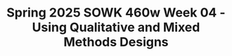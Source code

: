 ---
layout: single_embed_slide
title: "Spring 2025 SOWK 460w Week 04 - Using Qualitative and Mixed Methods Designs"
presentation_id: 1B6KH8
slides:
  - slide_name: ../deck-1B6KH8-large-0.jpeg
    slide_thumbnail: ../deck-1B6KH8-thumb-0.jpeg
    slide_alt: "Title text states 'USING QUALITATIVE & MIXED METHODS DESIGNS.' A brown goggles graphic labeled 'Program Evaluation Design' features centrally. Below, text reads: 'Jacob Campbell, Ph.D. LICSW at Heritage University SOWK 460w Spring 2025.'"
  - slide_name: ../deck-1B6KH8-large-1.jpeg
    slide_thumbnail: ../deck-1B6KH8-thumb-1.jpeg
    slide_alt: "Slide presents an agenda. Bullet points cover 'Basics of program design methodologies,' 'Examples of qualitative research,' and 'Planning the design of and the tasks completion of your evaluation.' Footer includes the name Jacob Campbell and SOWK 460w Spring 2025."
  - slide_name: ../deck-1B6KH8-large-2.jpeg
    slide_thumbnail: ../deck-1B6KH8-thumb-2.jpeg
    slide_alt: "Text slide titled 'Why Qualitative Design Methods' lists five benefits: framing topics, exploring depth, gaining specifics, needing research expertise, and uncovering foundational ideas. Authored by Jacob Campbell at Heritage University."
  - slide_name: ../deck-1B6KH8-large-3.jpeg
    slide_thumbnail: ../deck-1B6KH8-thumb-3.jpeg
    slide_alt: "The slide features a tangled string, symbolizing complexity, with text discussing qualitative design methods. Key points mention clinical practice connection, intersectionality, and emergent ideas. It includes references and course information."
  - slide_name: ../deck-1B6KH8-large-4.jpeg
    slide_thumbnail: ../deck-1B6KH8-thumb-4.jpeg
    slide_alt: "Diagram showing three qualitative research methods: participant observation, in-depth interview, and focus group. Each method is illustrated with icons and brief descriptions. Title reads 'Three Key Qualitative Methods.'"
  - slide_name: ../deck-1B6KH8-large-5.jpeg
    slide_thumbnail: ../deck-1B6KH8-thumb-5.jpeg
    slide_alt: "A person stands on stage speaking, holding a clicker. The slide reads: 'The Power of Vulnerability: An Example of Interviews and Grounded Theory.' Additional text includes 'Brené Brown' and a TED talk link."
  - slide_name: ../deck-1B6KH8-large-6.jpeg
    slide_thumbnail: ../deck-1B6KH8-thumb-6.jpeg
    slide_alt: "The image is a slide titled 'Overview of Study Phases,' outlining three main phases: Orientation, Entry Interviews, and Six Co-Designed Sessions. It lists roles like '6 Co-Researchers' and activities such as 'Group Book Study' and 'Self-Care Activity.'"
  - slide_name: ../deck-1B6KH8-large-7.jpeg
    slide_thumbnail: ../deck-1B6KH8-thumb-7.jpeg
    slide_alt: "A slide displays two sections: 'Learning Strategies' and 'Themes,' listing concepts for developing trauma-informed professional learning communities. Notable text includes 'COMPONENTS IN BUILDING A TRAUMA-INFORMED PLC' and 'Campbell, 2023.'"
  - slide_name: ../deck-1B6KH8-large-8.jpeg
    slide_thumbnail: ../deck-1B6KH8-thumb-8.jpeg
    slide_alt: "A chart titled 'ABC Notes' lists observations of a 9th-grade student named Harold, detailing activities, behaviors, and consequences during specific dates/times. Categories include Language Arts, PE, and Math. Printed text includes 'Example of ABC Data,' and 'SOWK 460w Spring 2025.'"
  - slide_name: ../deck-1B6KH8-large-9.jpeg
    slide_thumbnail: ../deck-1B6KH8-thumb-9.jpeg
    slide_alt: "Speech bubbles interact, with 'WHAT IS YOUR PROJECT' text in one. Context shows presentation slide details: Jacob Campbell, Ph.D., LICSW at Heritage University, SOWK 460w Spring 2025."
  - slide_name: ../deck-1B6KH8-large-10.jpeg
    slide_thumbnail: ../deck-1B6KH8-thumb-10.jpeg
    slide_alt: "Table titled 'Program Evaluation Work Plan' organizes a work plan for evaluation design and data collection, with columns for component, indicator, source, success, task, responsible person, and deadline."
  - slide_name: ../deck-1B6KH8-large-11.jpeg
    slide_thumbnail: ../deck-1B6KH8-thumb-11.jpeg
    slide_alt: "Slide with text lists four components: 'Evaluative aspects,' 'Logic model development,' 'Executive summary components,' and 'Final presentation.' Bottom text mentions Jacob Campbell, Ph.D., Heritage University, and 'SOWK 460w Spring 2025.'"
  - slide_name: ../deck-1B6KH8-large-12.jpeg
    slide_thumbnail: ../deck-1B6KH8-thumb-12.jpeg
    slide_alt: "Slide outlines program evaluation indicators. Features three sections: Input Indicators (measure contributions), Process Indicators (measure activities/outputs), Outcome Indicators (measure program success). Provides detailed explanations for each. Footer credits Jacob Campbell, Ph.D., LICSW at Heritage University."
  - slide_name: ../deck-1B6KH8-large-13.jpeg
    slide_thumbnail: ../deck-1B6KH8-thumb-13.jpeg
    slide_alt: "A presentation slide features a QR code on a brown background. Text reads, 'CRITERIA FOR SELECTION OF HIGH-PERFORMING INDICATORS' and provides a link and academic attribution to Jacob Campbell, Ph.D."
  - slide_name: ../deck-1B6KH8-large-14.jpeg
    slide_thumbnail: ../deck-1B6KH8-thumb-14.jpeg
    slide_alt: "The image is a slide titled 'PROGRAM EVALUATION WORK PLAN.' It features a table for planning, divided into columns: Component, Indicator, Source, Success, Task, Person Responsible, and Deadline. Text describes data and evaluation."
  - slide_name: ../deck-1B6KH8-large-15.jpeg
    slide_thumbnail: ../deck-1B6KH8-thumb-15.jpeg
    slide_alt: "Text slide instructing to post a group work plan in the forum; includes requirements: evaluation location, overview, group member names, and description. Attributed to Jacob Campbell, Heritage University, for SOWK 460w Spring 2025."
  - slide_name: ../deck-1B6KH8-large-16.jpeg
    slide_thumbnail: ../deck-1B6KH8-thumb-16.jpeg
    slide_alt: "Rubric table evaluates program work plans on completeness, clarity, fairness, and feasibility. Each criterion includes descriptions under 'Highly Developed.' Title: 'RUBRIC FOR PROGRAM EVALUATION WORK PLAN.' Footer notes author and course details."
---